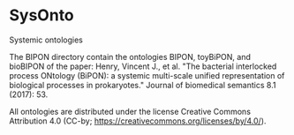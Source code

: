 # SysOnto
Systemic ontologies 

The BIPON directory contain the ontologies BIPON, toyBiPON, and bioBIPON of the paper: 
Henry, Vincent J., et al. "The bacterial interlocked process ONtology (BiPON): a systemic multi-scale unified representation of biological processes in prokaryotes." Journal of biomedical semantics 8.1 (2017): 53.


All ontologies are distributed under the license Creative Commons Attribution 4.0 (CC-by; https://creativecommons.org/licenses/by/4.0/).
